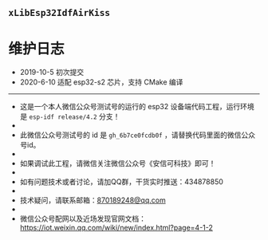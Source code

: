 
## `xLibEsp32IdfAirKiss`

# 维护日志

- 2019-10-5 初次提交
- 2020-6-10 适配 esp32-s2 芯片，支持 CMake 编译

----------


 - 这是一个本人微信公众号测试号的运行的 esp32 设备端代码工程，运行环境是 `esp-idf release/4.2` 分支！
 - 
 - 此微信公众号测试号的 id 是 `gh_6b7ce0fcdb0f` ，请替换代码里面的微信公众号id。
 - 
 - 如果调试此工程，请微信关注微信公众号《安信可科技》即可！
 - 
 - 如有问题技术或者讨论，请加QQ群，干货实时推送：434878850
 - 
 - 技术疑问，请联系邮箱：870189248@qq.com
 -
 - 微信公众号配网以及近场发现官网文档：https://iot.weixin.qq.com/wiki/new/index.html?page=4-1-2


